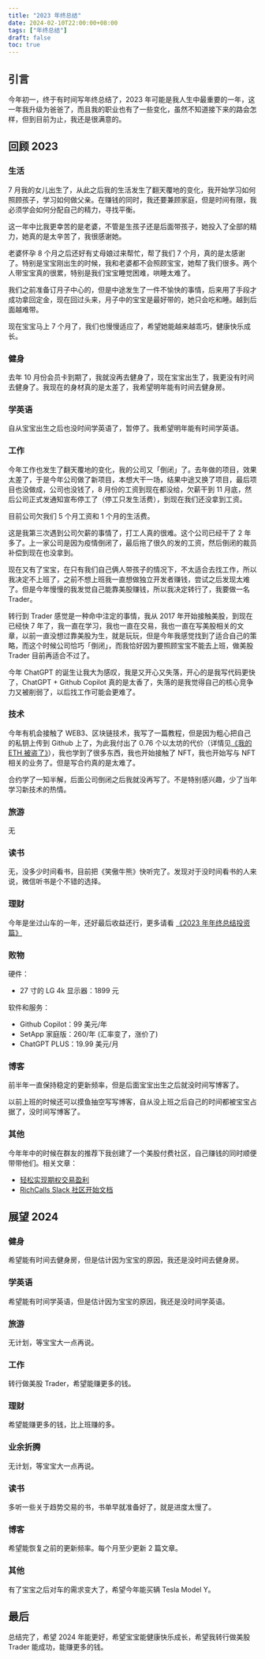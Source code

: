 ```yaml
---
title: "2023 年终总结"
date: 2024-02-10T22:00:00+08:00
tags: ["年终总结"] 
draft: false
toc: true
---
```


## 引言

今年初一，终于有时间写年终总结了，2023 年可能是我人生中最重要的一年，这一年我升级为爸爸了，而且我的职业也有了一些变化，虽然不知道接下来的路会怎样，但到目前为止，我还是很满意的。

## 回顾 2023

### 生活

7 月我的女儿出生了，从此之后我的生活发生了翻天覆地的变化，我开始学习如何照顾孩子，学习如何做父亲。在赚钱的同时，我还要兼顾家庭，但是时间有限，我必须学会如何分配自己的精力，寻找平衡。

这一年中比我更幸苦的是老婆，不管是生孩子还是后面带孩子，她投入了全部的精力，她真的是太辛苦了，我很感谢她。

老婆怀孕 8 个月之后还好有丈母娘过来帮忙，帮了我们 7 个月，真的是太感谢了。特别是宝宝刚出生的时候，我和老婆都不会照顾宝宝，她帮了我们很多。两个人带宝宝真的很累，特别是我们宝宝睡觉困难，哄睡太难了。

我们之前准备订月子中心的，但是中途发生了一件不愉快的事情，后来用了手段才成功拿回定金，现在回过头来，月子中的宝宝是最好带的，她只会吃和睡。越到后面越难带。

现在宝宝马上 7 个月了，我们也慢慢适应了，希望她能越来越乖巧，健康快乐成长。

<!--more-->

### 健身

去年 10 月份会员卡到期了，我就没再去健身了，现在宝宝出生了，我更没有时间去健身了。我现在的身材真的是太差了，我希望明年能有时间去健身房。

### 学英语

自从宝宝出生之后也没时间学英语了，暂停了。我希望明年能有时间学英语。

### 工作

今年工作也发生了翻天覆地的变化，我的公司又「倒闭」了。去年做的项目，效果太差了，于是今年公司做了新项目，本想大干一场，结果中途又换了项目，最后项目也没做成，公司也没钱了，8 月份的工资到现在都没给，欠薪干到 11 月底，然后公司正式发通知宣布停工了（停工只发生活费），到现在我们还没拿到工资。

目前公司欠我们 5 个月工资和 1 个月的生活费。

这是我第三次遇到公司欠薪的事情了，打工人真的很难。这个公司已经干了 2 年多了。上一家公司是因为疫情倒闭了，最后拖了很久的发的工资，然后倒闭的裁员补偿到现在也没拿到。

现在又有了宝宝，在只有我们自己俩人带孩子的情况下，不太适合去找工作，所以我决定不上班了，之前不想上班我一直想做独立开发者赚钱，尝试之后发现太难了。但是今年慢慢的我发觉自己能靠美股赚钱，所以我决定转行了，我要做一名 Trader。

转行到 Trader 感觉是一种命中注定的事情，我从 2017 年开始接触美股，到现在已经快 7 年了，我一直在学习，我也一直在交易，我也一直在写美股相关的文章，以前一直没想过靠美股为生，就是玩玩，但是今年我感觉找到了适合自己的策略，而这个时候公司恰巧「倒闭」，而我恰好因为要照顾宝宝不能去上班，做美股 Trader 目前再适合不过了。

今年 ChatGPT 的诞生让我大为感叹，我是又开心又失落，开心的是我写代码更快了，ChatGPT + Github Copilot 真的是太香了，失落的是我觉得自己的核心竞争力又被削弱了，以后找工作可能会更难了。

### 技术

今年有机会接触了 WEB3、区块链技术，我写了一篇教程，但是因为粗心把自己的私钥上传到 Github 上了，为此我付出了 0.76 个以太坊的代价（详情见[《我的 ETH 被盗了》](https://blog.forecho.com/my-eth-has-been-stolen.html)），我也学到了很多东西，我也开始接触了 NFT，我也开始写与 NFT 相关的业务了。但是写合约真的是太难了。

合约学了一知半解，后面公司倒闭之后我就没再写了。不是特别感兴趣，少了当年学习新技术的热情。

### 旅游

无

### 读书

无，没多少时间看书，目前把《笑傲牛熊》快听完了。发现对于没时间看书的人来说，微信听书是个不错的选择。

### 理财

今年是坐过山车的一年，还好最后收益还行，更多请看 [《2023 年年终总结投资篇》](https://blog.forecho.com/2023-review-investment.html)

### 败物

硬件：

- 27 寸的 LG 4k 显示器：1899 元

软件和服务：

- Github Copilot：99 美元/年
- SetApp 家庭版：260/年 (汇率变了，涨价了)
- ChatGPT PLUS：19.99 美元/月

### 博客

前半年一直保持稳定的更新频率，但是后面宝宝出生之后就没时间写博客了。

以前上班的时候还可以摸鱼抽空写写博客，自从没上班之后自己的时间都被宝宝占据了，没时间写博客了。

### 其他

今年年中的时候在群友的推荐下我创建了一个美股付费社区，自己赚钱的同时顺便带带他们。相关文章：

- [轻松实现期权交易盈利](https://blog.forecho.com/about-the-option-fee-group.html)
- [RichCalls Slack 社区开始文档](https://gx3n7uq8rv.feishu.cn/docx/OaUbdZhrHoeLxqxx8IfcQ9EXnQc)

## 展望 2024

### 健身

希望能有时间去健身房，但是估计因为宝宝的原因，我还是没时间去健身房。

### 学英语

希望能有时间学英语，但是估计因为宝宝的原因，我还是没时间学英语。

### 旅游

无计划，等宝宝大一点再说。

### 工作

转行做美股 Trader，希望能赚更多的钱。

### 理财

希望能赚更多的钱，比上班赚的多。

### 业余折腾

无计划，等宝宝大一点再说。

### 读书

多听一些关于趋势交易的书，书单早就准备好了，就是进度太慢了。

### 博客

希望能恢复之前的更新频率。每个月至少更新 2 篇文章。

### 其他

有了宝宝之后对车的需求变大了，希望今年能买辆 Tesla Model Y。

## 最后

总结完了，希望 2024 年能更好，希望宝宝能健康快乐成长，希望我转行做美股 Trader 能成功，能赚更多的钱。